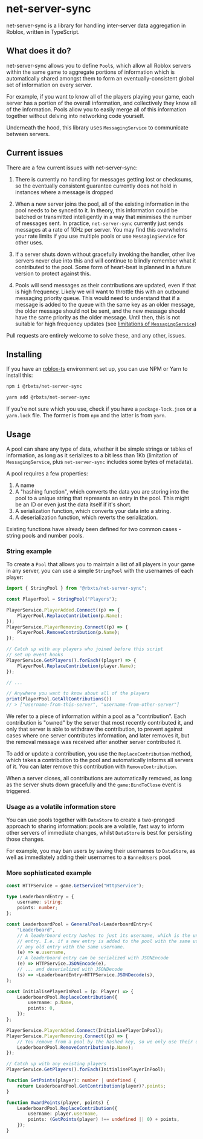 # net-server-sync

net-server-sync is a library for handling inter-server data aggregation in Roblox, written in TypeScript.

## What does it do?

net-server-sync allows you to define `Pool`s, which allow all Roblox servers within the same game to aggregate
portions of information which is automatically shared amongst them to form an eventually-consistent
global set of information on every server.

For example, if you want to know all of the players playing your game, each server has a portion of the
overall information, and collectively they know all of the information. Pools allow you to easily
merge all of this information together without delving into networking code yourself.

Underneath the hood, this library uses `MessagingService` to communicate between servers.

## Current issues

There are a few current issues with net-server-sync:

1. There is currently no handling for messages getting lost or checksums, so the eventually consistent
guarantee currently does not hold in instances where a message is dropped

2. When a new server joins the pool, all of the existing information in the pool needs to be synced to it.
In theory, this information could be batched or transmitted intelligently in a way that minimises the number
of messages sent. In practice, `net-server-sync` currently just sends messages at a rate of 10Hz per server.
You may find this overwhelms your rate limits if you use multiple pools or use `MessagingService` for
other uses.

3. If a server shuts down without gracefully invoking the handler, other live
servers never clue into this and will continue to blindly remember what it
contributed to the pool. Some form of heart-beat is planned in a future version
to protect against this.

4. Pools will send messages as their contributions are updated, even if that is
high frequency. Likely we will want to throttle this with an outbound messaging
priority queue. This would need to understand that if a message is added to the queue
with the same key as an older message, the older message should not be sent,
and the new message should have the same priority as the older message.
Until then, this is not suitable for high frequency updates (see [limitations
of `MessagingService`](https://developer.roblox.com/en-us/api-reference/class/MessagingService))

Pull requests are entirely welcome to solve these, and any other, issues.

## Installing

If you have an [roblox-ts](https://roblox-ts.com) environment set up, you can use NPM or Yarn to install this:

```bash
npm i @rbxts/net-server-sync
```

```bash
yarn add @rbxts/net-server-sync
```

If you're not sure which you use, check if you have a `package-lock.json` or a `yarn.lock` file. The former
is from `npm` and the latter is from `yarn`.

## Usage

A pool can share any type of data, whether it be simple strings or tables of information, as long as
it serializes to a bit less than 1Kb (limitation of `MessagingService`, plus `net-server-sync`
includes some bytes of metadata).

A pool requires a few properties:

1. A name
2. A "hashing function", which converts the data you are storing into the pool to a unique string that
   represents an entry in the pool. This might be an ID or even just the data itself if it's short.
3. A serialization function, which converts your data into a string.
4. A deserialization function, which reverts the serialization.

Existing functions have already been defined for two common cases - string pools and number pools.

### String example

To create a `Pool` that allows you to maintain a list of all players in your game in any server,
you can use a simple `StringPool` with the usernames of each player:

```typescript
import { StringPool } from "@rbxts/net-server-sync";

const PlayerPool = StringPool("Players");

PlayerService.PlayerAdded.Connect((p) => {
    PlayerPool.ReplaceContribution(p.Name);
});
PlayerService.PlayerRemoving.Connect((p) => {
    PlayerPool.RemoveContribution(p.Name);
});

// Catch up with any players who joined before this script
// set up event hooks
PlayerService.GetPlayers().forEach((player) => {
    PlayerPool.ReplaceContribution(player.Name);
});

// ...

// Anywhere you want to know about all of the players
print(PlayerPool.GetAllContributions())
// > ["username-from-this-server", "username-from-other-server"]
```

We refer to a piece of information within a pool as a "contribution".
Each contribution is "owned" by the server that most recently contributed it,
and only that server is able to withdraw the contribution, to prevent against
cases where one server contributes information, and later removes it, but
the removal message was received after another server contributed it.

To add or update a contribution, you use the `ReplaceContribution` method, which
takes a contribution to the pool and automatically informs all servers of it. You
can later remove this contribution with `RemoveContribution`.

When a server closes, all contributions are automatically removed, as long as
the server shuts down gracefully and the `game:BindToClose` event is triggered.

### Usage as a volatile information store

You can use pools together with `DataStore` to create a two-pronged approach
to sharing information: pools are a volatile, fast way to inform other servers
of immediate changes, whilst `DataStore` is best for persisting those changes.

For example, you may ban users by saving their usernames to `DataStore`, as well
as immediately adding their usernames to a `BannedUsers` pool.

### More sophisticated example

```typescript
const HTTPService = game.GetService("HttpService");

type LeaderboardEntry = {
    username: string;
    points: number;
};

const LeaderboardPool = GeneralPool<LeaderboardEntry>(
    "Leaderboard",
    // A leaderboard entry hashes to just its username, which is the unique key for a single
    // entry. I.e. if a new entry is added to the pool with the same username, it overwrites
    // any old entry with the same username.
    (e) => e.username,
    // A leaderboard entry can be serialized with JSONEncode
    (e) => HTTPService.JSONEncode(e),
    // ... and deserialized with JSONDecode
    (s) => <LeaderboardEntry>HTTPService.JSONDecode(s),
);

const InitialisePlayerInPool = (p: Player) => {
    LeaderboardPool.ReplaceContribution({
        username: p.Name,
        points: 0,
    });
};

PlayerService.PlayerAdded.Connect(InitialisePlayerInPool);
PlayerService.PlayerRemoving.Connect((p) => {
    // You remove from a pool by the hashed key, so we only use their username
    LeaderboardPool.RemoveContribution(p.Name);
});

// Catch up with any existing players
PlayerService.GetPlayers().forEach(InitialisePlayerInPool);

function GetPoints(player): number | undefined {
    return LeaderboardPool.GetContribution(player)?.points;
}

function AwardPoints(player, points) {
    LeaderboardPool.ReplaceContribution({
        username: player.username,
        points: (GetPoints(player) !== undefined || 0) + points,
    });
}
```
